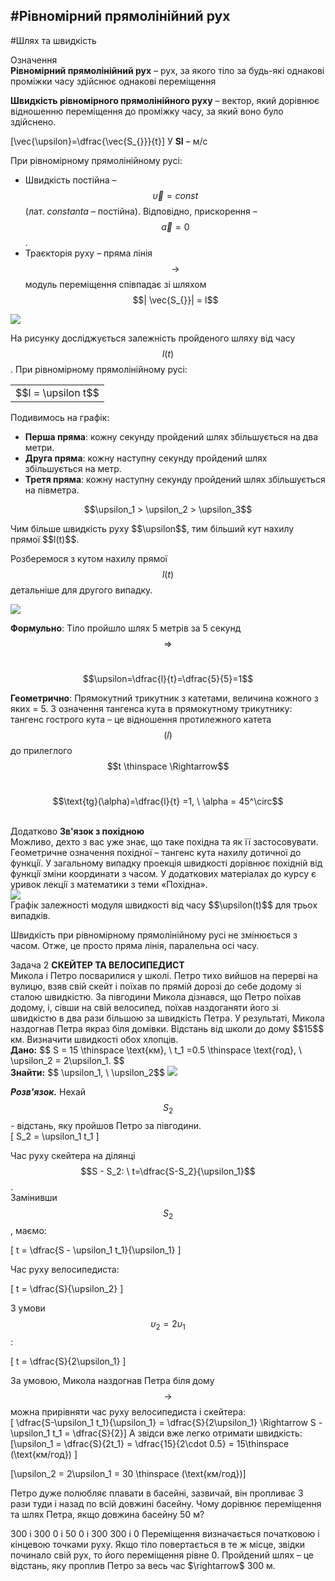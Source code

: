 #Рівномірний прямолінійний рух
---------
#Шлях та швидкість


<div class="eoz-wrap">
<span class="eoz">Означення</span>
<div class="eoz-text">
<b>Рiвномiрний прямолiнiйний рух</b> – рух, за якого тiло за будь-які однаковi промiжки часу здiйснює однаковi перемiщення<br>
<p></p>

<b>Швидкiсть рiвномiрного прямолiнiйного руху</b> – вектор, який дорiвнює вiдношенню перемiщення до промiжку часу, за який воно було здiйснено.</br>

\[\vec{\upsilon}=\dfrac{\vec{S_{}}}{t}\] 
У <b>SI</b> – м/с
</div>
</div>

При рiвномiрному прямолiнiйному русi:

* Швидкість постійна – $$\vec{\upsilon} = const$$ (лат. <i>constanta</i> – постійна). Відповідно, прискорення – $$\vec{a} = 0$$.
* Траєкторiя руху – пряма лiнiя $$\rightarrow$$ модуль перемiщення спiвпадає зi шляхом $$| \vec{S_{}}| = l$$

<img src="https://rawgit.com/chudaol/ed-era-book-physics/master/images/chapter_1/5.svg" class="image"/>

На рисунку дослiджується залежнiсть пройденого шляху вiд часу $$l(t)$$. При рiвномiрному прямолiнiйному русi:


<div class="centered-table-wrapper">
<table class="centered-table">
<tr class="eq">
<td class="eq">
<p1>$$l = \upsilon t$$</p1>
</td>
</tr>
</table></div>


Подивимось на графік:
* <b>Перша пряма</b>: кожну секунду пройдений шлях збiльшується на два метри.
* <b>Друга пряма</b>: кожну наступну секунду пройдений шлях збiльшується на метр.
* <b>Третя пряма</b>: кожну наступну секунду пройдений шлях збiльшується на пiвметра.

<div align="center">$$\upsilon_1 > \upsilon_2 > \upsilon_3$$</div>

<p> </p>
<span class="p1">Чим бiльше швидкiсть руху $$\upsilon$$, тим бiльший кут нахилу прямої $$l(t)$$.</span></br>

Розберемося з кутом нахилу прямої $$l(t)$$ детальніше для другого випадку.

<img src="https://rawgit.com/chudaol/ed-era-book-physics/master/images/chapter_1/6.svg" class="image"/>

<b>Формульно</b>: Тiло пройшло шлях 5 метрiв за 5 секунд $$\Rightarrow$$ </br>

<center> $$\upsilon=\dfrac{l}{t}=\dfrac{5}{5}=1$$</center>

<b>Геометрично</b>: Прямокутний трикутник з катетами, величина кожного з яких = 5. З означення тангенса кута в прямокутному трикутнику: тангенс гострого кута – це вiдношення протилежного катета $$(l)$$ до прилеглого $$t \thinspace \Rightarrow$$ </br> 

<p> </p>
<center>$$\text{tg}(\alpha)=\dfrac{l}{t} =1, \ \alpha = 45^\circ$$</center> </br>
<p> </p>

<div class="add-wrap">
<span class="add">Додатково</span> <b>Зв'язок з похідною</b>
<div class="add-text">
Можливо, дехто з вас уже знає, що таке похiдна та як її застосовувати. Геометричне означення похiдної – тангенс кута нахилу дотичної до функцiї. У загальному випадку проекцiя швидкостi дорiвнює похiднiй вiд функцiї змiни координати з часом. У додаткових матерiалах до курсу є уривок лекцiї з математики з теми «Похідна».
</div>
</div>

<img src="https://rawgit.com/chudaol/ed-era-book-physics/master/images/chapter_1/7.svg" class="image"/>
<div class="caption">
    Графiк залежностi модуля швидкостi вiд часу $$\upsilon(t)$$ для трьох випадкiв.
</div>

Швидкiсть при рiвномiрному прямолiнiйному русi не змiнюється з часом. Отже, це просто пряма лiнiя, паралельна осi часу.

<div class="task-wrap">
<span class="task">Задача 2</span> <b>СКЕЙТЕР ТА ВЕЛОСИПЕДИСТ</b>
<div class="task-text">
Микола i Петро посварилися у школi. Петро тихо вийшов на перервi на вулицю, взяв свiй скейт i поїхав по прямiй дорозi до себе додому зi сталою швидкiстю. За пiвгодини Микола дiзнався, що Петро поїхав додому, i, сiвши на свiй велосипед, поїхав наздоганяти його зi швидкiстю в два рази бiльшою за швидкiсть Петра. У результатi, Микола наздогнав Петра якраз бiля домiвки. Вiдстань вiд школи до дому $$15$$ км. Визначити швидкостi обох хлопцiв.</br>
<b>Дано:</b> $$ S = 15 \thinspace \text{км}, \ t_1 =0.5 \thinspace \text{год}, \ \upsilon_2 = 2\upsilon_1. $$ </br>
<b>Знайти:</b> $$ \upsilon_1, \ \upsilon_2$$

<img src="https://rawgit.com/chudaol/ed-era-book-physics/master/images/chapter_1/8.svg" class="image"/>

<b><i>Розв'язок.</b></i> Нехай $$S_2$$ - вiдстань, яку пройшов Петро за пiвгодини. </br>
\[	S_2 = \upsilon_1 t_1
\]

Час руху скейтера на дiлянцi $$S - S_2: \ t=\dfrac{S-S_2}{\upsilon_1}$$.</br> 
Замінивши $$S_2$$, маємо:

\[
t = \dfrac{S - \upsilon_1 t_1}{\upsilon_1}
\]

Час руху велосипедиста:

\[
	t = \dfrac{S}{\upsilon_2}
\]

З умови $$\upsilon_2 = 2\upsilon_1$$:

\[
	t = \dfrac{S}{2\upsilon_1}
\]

За умовою, Микола наздогнав Петра бiля дому $$\rightarrow$$ можна прирiвняти час руху велосипедиста і скейтера:</br>
\[ \dfrac{S-\upsilon_1 t_1}{\upsilon_1} = \dfrac{S}{2\upsilon_1} \Rightarrow S - \upsilon_1 t_1 = \dfrac{S}{2}\]
А звiдси вже легко отримати швидкiсть:</br>
\[\upsilon_1 = \dfrac{S}{2t_1} = \dfrac{15}{2\cdot 0.5} = 15\thinspace (\text{км/год}) \]

\[\upsilon_2 = 2\upsilon_1 = 30 \thinspace (\text{км/год})\]
</div>
</div>

<quiz correctLabel="correct!" incorrectLabel="incorrect!" checkLabel="check ansert">
<question>
<p>Петро дуже полюбляє плавати в басейні, зазвичай, він пропливає 3 рази туди і назад по всій довжині басейну. Чому дорівнює переміщення та шлях Петра, якщо довжина басейну 50 м?</p>
<answer>300 і 300</answer>
<answer>0 і 50</answer>
<answer correct>0 і 300</answer>
<answer>300 і 0</answer>
<explanation>
Переміщення визначається початковою і кінцевою точками руху. Якщо тіло повертається в те ж місце, звідки починало свій рух, то його переміщення рівне 0. Пройдений шлях – це відстань, яку проплив Петро за весь час $\rightarrow$ 300 м.
</explanation>
</question>
</quiz>


